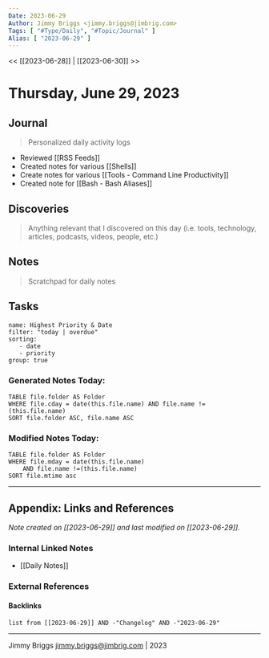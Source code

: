```yaml
---
Date: 2023-06-29
Author: Jimmy Briggs <jimmy.briggs@jimbrig.com>
Tags: [ "#Type/Daily", "#Topic/Journal" ]
Alias: [ "2023-06-29" ]
---
```


<< [[2023-06-28]] | [[2023-06-30]] >>

# Thursday, June 29, 2023

## Journal

> Personalized daily activity logs

- Reviewed [[RSS Feeds]]
- Created notes for various [[Shells]]
- Create notes for various [[Tools - Command Line Productivity]]
- Created note for [[Bash - Bash Aliases]]


## Discoveries

> Anything relevant that I discovered on this day (i.e. tools, technology, articles, podcasts, videos, people, etc.)

## Notes

> Scratchpad for daily notes

## Tasks

```todoist
name: Highest Priority & Date
filter: "today | overdue"
sorting: 
   - date
   - priority
group: true
```


### Generated Notes Today:

```dataview
TABLE file.folder AS Folder 
WHERE file.cday = date(this.file.name) AND file.name !=(this.file.name) 
SORT file.folder ASC, file.name ASC
```

### Modified Notes Today:

```dataview
TABLE file.folder AS Folder
WHERE file.mday = date(this.file.name) 
	AND file.name !=(this.file.name)
SORT file.mtime asc
```

***

## Appendix: Links and References

*Note created on [[2023-06-29]] and last modified on [[2023-06-29]].*

### Internal Linked Notes

- [[Daily Notes]]

### External References

#### Backlinks

```dataview
list from [[2023-06-29]] AND -"Changelog" AND -"2023-06-29"
```


***

Jimmy Briggs <jimmy.briggs@jimbrig.com> | 2023